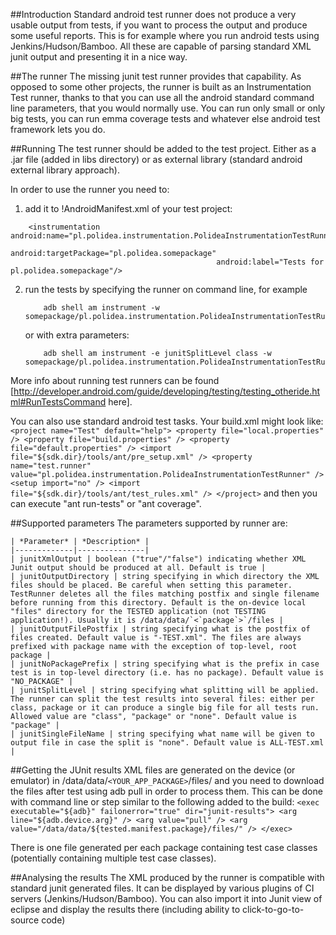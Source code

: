 ##Introduction
Standard android test runner does not produce a very usable output from tests, if you want to process the output and produce some useful reports. 
This is for example where you run android tests using Jenkins/Hudson/Bamboo. All these are capable of parsing standard XML junit output and presenting it in a nice way. 

##The runner
The missing junit test runner provides that capability. As opposed to some other projects, the runner is built as an Instrumentation Test runner, 
thanks to that you can use all the android standard command line parameters, that you would normally use. You can run only small or only big tests, 
you can run emma coverage tests and whatever else android test framework lets you do.

##Running
The test runner should be added to the test project. Either as a .jar file (added in libs directory) or as external library (standard android external library approach). 

In order to use the runner you need to:
1. add it to !AndroidManifest.xml of your test project:
  ```
      <instrumentation android:name="pl.polidea.instrumentation.PolideaInstrumentationTestRunner"
                           android:targetPackage="pl.polidea.somepackage"
                                                android:label="Tests for pl.polidea.somepackage"/>
  ```
2. run the tests by specifying the runner on command line, for example
    ```
        adb shell am instrument -w somepackage/pl.polidea.instrumentation.PolideaInstrumentationTestRunner
    ```
    or with extra parameters:
    ```
        adb shell am instrument -e junitSplitLevel class -w somepackage/pl.polidea.instrumentation.PolideaInstrumentationTestRunner
    ```

More info about running test runners can be found [http://developer.android.com/guide/developing/testing/testing_otheride.html#RunTestsCommand here].

You can also use standard android test tasks. Your build.xml might look like:
    ```
        <project name="Test" default="help">
            <property file="local.properties" />
                <property file="build.properties" />
                    <property file="default.properties" />
                        <import file="${sdk.dir}/tools/ant/pre_setup.xml" />
                            <property name="test.runner" value="pl.polidea.instrumentation.PolideaInstrumentationTestRunner" />
                                <setup import="no" />
                                    <import file="${sdk.dir}/tools/ant/test_rules.xml" />
                                    </project>
    ``` 
and then you can execute "ant run-tests" or "ant coverage".

##Supported parameters
    The parameters supported by runner are:

    | *Parameter* | *Description* |
    |-------------|---------------|
    | junitXmlOutput | boolean ("true"/"false") indicating whether XML Junit output should be produced at all. Default is true |
    | junitOutputDirectory | string specifying in which directory the XML files should be placed. Be careful when setting this parameter. TestRunner deletes all the files matching postfix and single filename before running from this directory. Default is the on-device local "files" directory for the TESTED application (not TESTING application!). Usually it is /data/data/`<`package`>`/files |
    | junitOutputFilePostfix | string specifying what is the postfix of files created. Default value is "-TEST.xml". The files are always prefixed with package name with the exception of top-level, root package |
    | junitNoPackagePrefix | string specifying what is the prefix in case test is in top-level directory (i.e. has no package). Default value is "NO_PACKAGE" |
    | junitSplitLevel | string specifying what splitting will be applied. The runner can split the test results into several files: either per class, package or it can produce a single big file for all tests run. Allowed value are "class", "package" or "none". Default value is "package" |
    | junitSingleFileName | string specifying what name will be given to output file in case the split is "none". Default value is ALL-TEST.xml |

##Getting the JUnit results 
XML files are generated on the device (or emulator) in /data/data/`<YOUR_APP_PACKAGE>`/files/ and you need to download the files after test using adb pull in order to process them. 
This can be done with command line or step similar to the following added to the build:
    ```
                <exec executable="${adb}" failonerror="true" dir="junit-results">
                            <arg line="${adb.device.arg}" />
                                        <arg value="pull" />
                                                    <arg value="/data/data/${tested.manifest.package}/files/" />
                                                            </exec>
    ```

There is one file generated per each package containing test case classes (potentially containing multiple test case classes).

##Analysing the results
The XML produced by the runner is compatible with standard junit generated files. It can be displayed by various plugins of CI servers (Jenkins/Hudson/Bamboo). 
You can also import it into Junit view of eclipse and display the results there (including ability to click-to-go-to-source code)
